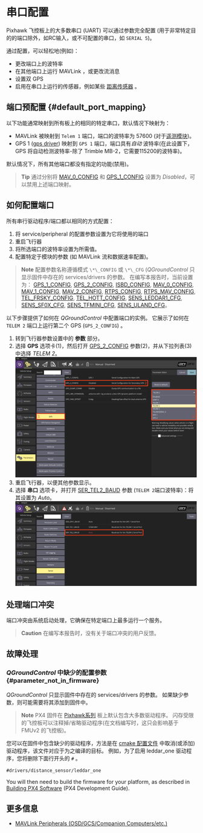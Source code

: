 # 串口配置

Pixhawk 飞控板上的大多数串口 (UART) 可以通过参数完全配置 (用于非常特定目的的端口除外，如RC输入，或不可配置的串口，如 `SERIAL 5`)。

通过配置，可以轻松地(例如)：

* 更改端口上的波特率
* 在其他端口上运行 MAVLink ，或更改流消息
* 设置双 GPS
* 启用在串口上运行的传感器，例如某些 [距离传感器](../sensor/rangefinders.md) 。

## 端口预配置 {#default_port_mapping}

以下功能通常映射到所有板上的相同的特定串口，默认情况下映射为：

* MAVLink 被映射到 `Telem 1` 端口，端口的波特率为 57600 (对于[遥测模块](../telemetry/README.md))。
* GPS 1 ([gps driver](https://dev.px4.io/en/middleware/modules_driver.html#gps)) 映射到 `GPS 1` 端口，端口具有*自动* 波特率(在此设置下，GPS 将自动检测波特率-除了 Trimble MB-2，它需要115200的波特率)。

默认情况下，所有其他端口都没有指定的功能(禁用)。

> **Tip** 通过分别将 [MAV_0_CONFIG](../advanced_config/parameter_reference.md#MAV_0_CONFIG) 和 [GPS_1_CONFIG](../advanced_config/parameter_reference.md#GPS_1_CONFIG) 设置为 *Disabled*，可以禁用上述端口映射。

## 如何配置端口

所有串行驱动程序/端口都以相同的方式配置：

1. 将 service/peripheral 的配置参数设置为它将使用的端口
2. 重启飞行器
3. 将所选端口的波特率设置为所需值。
4. 配置特定于模块的参数 (如 MAVLink 流和数据速率配置)。

> **Note** 配置参数名称遵循模式 `\*\_CONFIG` 或 `\*\_CFG` (*QGroundControl* 只显示固件中存在的 services/drivers 的参数。 在编写本报告时，当前设置为： [GPS_1_CONFIG](../advanced_config/parameter_reference.md#GPS_1_CONFIG), [GPS_2_CONFIG](../advanced_config/parameter_reference.md#GPS_2_CONFIG), [ISBD_CONFIG](../advanced_config/parameter_reference.md#ISBD_CONFIG), [MAV_0_CONFIG](../advanced_config/parameter_reference.md#MAV_0_CONFIG), [MAV_1_CONFIG](../advanced_config/parameter_reference.md#MAV_1_CONFIG), [MAV_2_CONFIG](../advanced_config/parameter_reference.md#MAV_2_CONFIG), [RTPS_CONFIG](../advanced_config/parameter_reference.md#RTPS_CONFIG), [RTPS_MAV_CONFIG](../advanced_config/parameter_reference.md#RTPS_MAV_CONFIG), [TEL_FRSKY_CONFIG](../advanced_config/parameter_reference.md#TEL_FRSKY_CONFIG), [TEL_HOTT_CONFIG](../advanced_config/parameter_reference.md#TEL_HOTT_CONFIG), [SENS_LEDDAR1_CFG](../advanced_config/parameter_reference.md#SENS_LEDDAR1_CFG), [SENS_SF0X_CFG](../advanced_config/parameter_reference.md#SENS_SF0X_CFG), [SENS_TFMINI_CFG](../advanced_config/parameter_reference.md#SENS_TFMINI_CFG), [SENS_ULAND_CFG](../advanced_config/parameter_reference.md#SENS_ULAND_CFG)。

以下步骤提供了如何在 *QGroundControl* 中配置端口的实例。 它展示了如何在 `TELEM 2` 端口上运行第二个 GPS (`GPS_2_CONFIG`) 。

1. 转到飞行器参数设置中的 **参数** 部分。
2. 选择 **GPS** 选项卡(1)，然后打开 [GPS_2_CONFIG](../advanced_config/parameter_reference.md#GPS_2_CONFIG) 参数(2)，并从下拉列表(3) 中选择 *TELEM 2*。 ![QGC Serial Example](../../assets/peripherals/qgc_serial_config_example.png)
3. 重启飞行器，以便其他参数显示。
4. 选择 **串口** 选项卡，并打开 [SER_TEL2_BAUD](../advanced_config/parameter_reference.md#SER_TEL2_BAUD) 参数 (`TELEM 2`端口波特率)：将其设置为 *Auto*。 ![QGC Serial Baudrate Example](../../assets/peripherals/qgc_serial_baudrate_example.png)

## 处理端口冲突

端口冲突由系统启动处理，它确保在特定端口上最多运行一个服务。

> **Caution** 在编写本报告时，没有关于端口冲突的用户反馈。

## 故障处理

### *QGroundControl* 中缺少的配置参数 {#parameter_not_in_firmware}

*QGroundControl* 只显示固件中存在的 services/drivers 的参数。 如果缺少参数，则可能需要将其添加到固件中。

> **Note** PX4 固件在 [Pixhawk系列](../flight_controller/pixhawk_series.md) 板上默认包含大多数驱动程序。 闪存受限的飞控板可以注释掉/省略驱动程序(在文档编写时，这只会影响基于 FMUv2 的飞控板)。

您可以在固件中包含缺少的驱动程序，方法是在 [ cmake 配置文件](https://github.com/PX4/Firmware/tree/master/cmake/configs) 中取消(或添加) 驱动程序，该文件对应于为之编译的目标。 例如，为了启用 leddar_one 驱动程序，您将删除下面行开头的 `#` 。

    #drivers/distance_sensor/leddar_one
    

You will then need to build the firmware for your platform, as described in [Building PX4 Software](https://dev.px4.io/en/setup/building_px4.html) (PX4 Development Guide).

## 更多信息

* [MAVLink Peripherals (OSD/GCS/Companion Computers/etc.)](../peripherals/mavlink_peripherals.md)